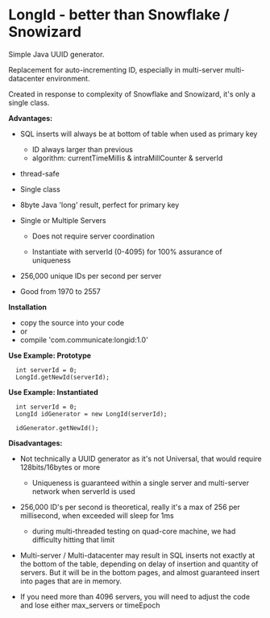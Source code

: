 # LongId - better than Snowflake / Snowizard

Simple Java UUID generator.

Replacement for auto-incrementing ID, especially in multi-server multi-datacenter environment.

Created in response to complexity of Snowflake and Snowizard, it's only a single class.

**Advantages:**

- SQL inserts will always be at bottom of table when used as primary key
  - ID always larger than previous
  - algorithm: currentTimeMillis & intraMillCounter & serverId

- thread-safe
  
- Single class

- 8byte Java 'long' result, perfect for primary key

- Single or Multiple Servers 

  - Does not require server coordination

  - Instantiate with serverId (0-4095) for 100% assurance of uniqueness

- 256,000 unique IDs per second per server

- Good from 1970 to 2557


**Installation**

- copy the source into your code
- or
- compile 'com.communicate:longid:1.0'

**Use Example: Prototype**
```
  int serverId = 0;  
  LongId.getNewId(serverId);
```

**Use Example: Instantiated**
```
  int serverId = 0;
  LongId idGenerator = new LongId(serverId);
  
  idGenerator.getNewId();
```

**Disadvantages:**

- Not technically a UUID generator as it's not Universal, that would require 128bits/16bytes or more
  - Uniqueness is guaranteed within a single server and multi-server network when serverId is used

- 256,000 ID's per second is theoretical, really it's a max of 256 per millisecond, when exceeded will sleep for 1ms
  - during multi-threaded testing on quad-core machine, we had difficulty hitting that limit

- Multi-server / Multi-datacenter may result in SQL inserts not exactly at the bottom of the table, depending on delay of insertion and quantity of servers.  But it will be in the bottom pages, and almost guaranteed insert into pages that are in memory.

- If you need more than 4096 servers, you will need to adjust the code and lose either max_servers or timeEpoch
